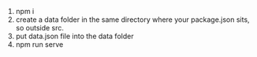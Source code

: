 1) npm i
2) create a data folder in the same directory where your package.json sits, so outside src.
3) put data.json file into the data folder
4) npm run serve